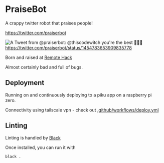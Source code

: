 # PraiseBot

A crappy twitter robot that praises people!

https://twitter.com/praiserbot


![A Tweet from @praiserbot: @thiscodewitch you're the best 👏👏👏](screenshot.png)
https://twitter.com/praiserbot/status/1454783653909835778

Born and raised at [Remote Hack](https://remotehack.space/)

Almost certainly bad and full of bugs. 

## Deployment
Running on and continuously deploying to a piku app on a raspberry pi zero. 

Connectivity using tailscale vpn - check out [.github/workflows/deploy.yml](.github/workflows/deploy.yml)

## Linting
Linting is handled by [Black](https://github.com/psf/black)

Once installed, you can run it with
```shell
black .
```
